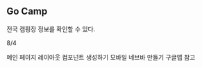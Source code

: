 ## Go Camp

전국 캠핑장 정보를 확인할 수 있다.

8/4

<!-- 폰트 적용 -->
<!-- 서비스 로고 벡터 이미지 찾기 -->
<!-- 기본 색상 / 사이즈 설정하기 -->
<!-- 모바일 반응형 어떻게 할 것인지 정하기 >> 디바이스 감지해서 다른 컴포넌트 띄우기 / 적어도 데스크탑 레이아웃은 태블릿 반응형까진 생각해서 구현하기-->

메인 페이지 레이아웃 컴포넌트 생성하기
모바일 네브바 만들기 구글맵 참고
